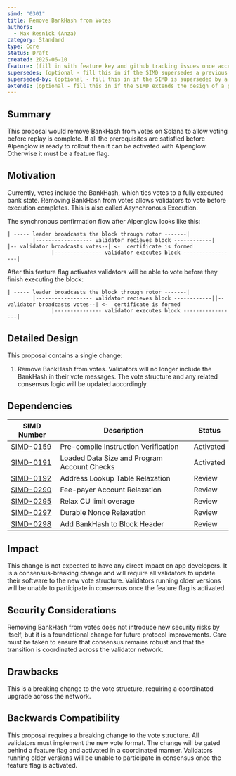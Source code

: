 ```yaml
---
simd: "0301"
title: Remove BankHash from Votes
authors:
  - Max Resnick (Anza)
category: Standard
type: Core
status: Draft
created: 2025-06-10
feature: (fill in with feature key and github tracking issues once accepted)
supersedes: (optional - fill this in if the SIMD supersedes a previous SIMD)
superseded-by: (optional - fill this in if the SIMD is superseded by a subsequent SIMD)
extends: (optional - fill this in if the SIMD extends the design of a previous SIMD)
---
```


## Summary

This proposal would remove BankHash from votes on Solana to allow voting before replay is complete. If all the prerequisites are satisfied before Alpenglow is ready to rollout then it can be activated with Alpenglow. Otherwise it must be a feature flag.

## Motivation

Currently, votes include the BankHash, which ties votes to a fully executed bank state. Removing BankHash from votes allows validators to vote before execution completes. This is also called Asynchronous Execution.

The synchronous confirmation flow after Alpenglow looks like this:

```text
| ----- leader broadcasts the block through rotor -------|
        |------------------ validator recieves block ------------|       |-- validator broadcasts votes--| <-  certificate is formed
              |--------------- validator executes block -----------------|
```

After this feature flag activates validators will be able to vote before they finish executing the block:

```text
| ----- leader broadcasts the block through rotor -------|
        |------------------ validator recieves block ------------||-- validator broadcasts votes--| <-  certificate is formed
              |--------------- validator executes block -----------------|
```

## Detailed Design

This proposal contains a single change:

1. Remove BankHash from votes. Validators will no longer include the BankHash in their vote messages. The vote structure and any related consensus logic will be updated accordingly.

## Dependencies

| SIMD Number                                                                             | Description                                 | Status    |
| --------------------------------------------------------------------------------------- | ------------------------------------------- | --------- |
| [SIMD-0159](https://github.com/solana-foundation/solana-improvement-documents/pull/159) | Pre-compile Instruction Verification        | Activated |
| [SIMD-0191](https://github.com/solana-foundation/solana-improvement-documents/pull/191) | Loaded Data Size and Program Account Checks | Activated |
| [SIMD-0192](https://github.com/solana-foundation/solana-improvement-documents/pull/192) | Address Lookup Table Relaxation             | Review    |
| [SIMD-0290](https://github.com/solana-foundation/solana-improvement-documents/pull/290) | Fee-payer Account Relaxation                | Review    |
| [SIMD-0295](https://github.com/solana-foundation/solana-improvement-documents/pull/295) | Relax CU limit overage                      | Review    |
| [SIMD-0297](https://github.com/solana-foundation/solana-improvement-documents/pull/297) | Durable Nonce Relaxation                    | Review    |
| [SIMD-0298](https://github.com/solana-foundation/solana-improvement-documents/pull/298) | Add BankHash to Block Header                | Review    |

## Impact

This change is not expected to have any direct impact on app developers. It is a consensus-breaking change and will require all validators to update their software to the new vote structure. Validators running older versions will be unable to participate in consensus once the feature flag is activated.

## Security Considerations

Removing BankHash from votes does not introduce new security risks by itself, but it is a foundational change for future protocol improvements. Care must be taken to ensure that consensus remains robust and that the transition is coordinated across the validator network.

## Drawbacks

This is a breaking change to the vote structure, requiring a coordinated upgrade across the network.

## Backwards Compatibility

This proposal requires a breaking change to the vote structure. All validators must implement the new vote format. The change will be gated behind a feature flag and activated in a coordinated manner. Validators running older versions will be unable to participate in consensus once the feature flag is activated.
